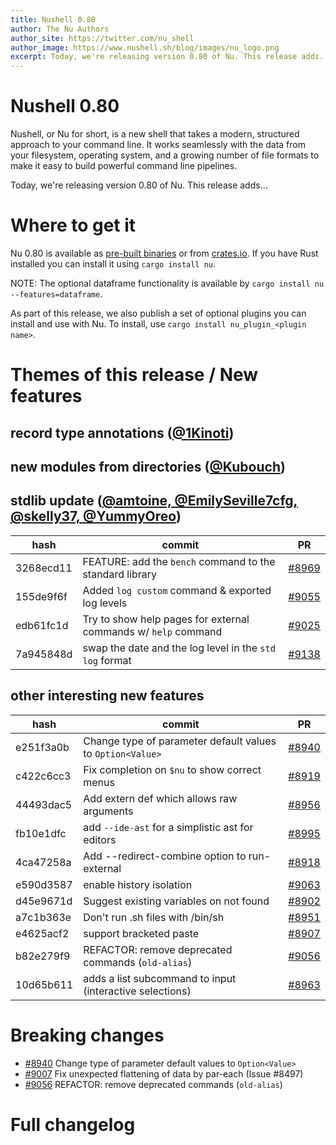 ```yaml
---
title: Nushell 0.80
author: The Nu Authors
author_site: https://twitter.com/nu_shell
author_image: https://www.nushell.sh/blog/images/nu_logo.png
excerpt: Today, we're releasing version 0.80 of Nu. This release adds...
---
```


# Nushell 0.80

Nushell, or Nu for short, is a new shell that takes a modern, structured approach to your command line. It works seamlessly with the data from your filesystem, operating system, and a growing number of file formats to make it easy to build powerful command line pipelines.

Today, we're releasing version 0.80 of Nu. This release adds...

<!-- more -->

# Where to get it

Nu 0.80 is available as [pre-built binaries](https://github.com/nushell/nushell/releases/tag/0.80.0) or from [crates.io](https://crates.io/crates/nu). If you have Rust installed you can install it using `cargo install nu`.

NOTE: The optional dataframe functionality is available by `cargo install nu --features=dataframe`.

As part of this release, we also publish a set of optional plugins you can install and use with Nu. To install, use `cargo install nu_plugin_<plugin name>`.

# Themes of this release / New features

## record type annotations ([@1Kinoti](https://github.com/nushell/nushell/pull/8914))

## new modules from directories ([@Kubouch](https://github.com/nushell/nushell/pull/9066))

## stdlib update ([@amtoine, @EmilySeville7cfg, @skelly37, @YummyOreo][std-lib PRs])

| hash      | commit                                                         | PR                                                    |
| --------- | -------------------------------------------------------------- | ----------------------------------------------------- |
| 3268ecd11 | FEATURE: add the `bench` command to the standard library       | [#8969](https://github.com/nushell/nushell/pull/8969) |
| 155de9f6f | Added `log custom` command & exported log levels               | [#9055](https://github.com/nushell/nushell/pull/9055) |
| edb61fc1d | Try to show help pages for external commands w/ `help` command | [#9025](https://github.com/nushell/nushell/pull/9025) |
| 7a945848d | swap the date and the log level in the `std log` format        | [#9138](https://github.com/nushell/nushell/pull/9138) |

## other interesting new features

| hash      | commit                                                     | PR                                                    |
| --------- | ---------------------------------------------------------- | ----------------------------------------------------- |
| e251f3a0b | Change type of parameter default values to `Option<Value>` | [#8940](https://github.com/nushell/nushell/pull/8940) |
| c422c6cc3 | Fix completion on `$nu` to show correct menus              | [#8919](https://github.com/nushell/nushell/pull/8919) |
| 44493dac5 | Add extern def which allows raw arguments                  | [#8956](https://github.com/nushell/nushell/pull/8956) |
| fb10e1dfc | add `--ide-ast` for a simplistic ast for editors           | [#8995](https://github.com/nushell/nushell/pull/8995) |
| 4ca47258a | Add --redirect-combine option to run-external              | [#8918](https://github.com/nushell/nushell/pull/8918) |
| e590d3587 | enable history isolation                                   | [#9063](https://github.com/nushell/nushell/pull/9063) |
| d45e9671d | Suggest existing variables on not found                    | [#8902](https://github.com/nushell/nushell/pull/8902) |
| a7c1b363e | Don't run .sh files with /bin/sh                           | [#8951](https://github.com/nushell/nushell/pull/8951) |
| e4625acf2 | support bracketed paste                                    | [#8907](https://github.com/nushell/nushell/pull/8907) |
| b82e279f9 | REFACTOR: remove deprecated commands (`old-alias`)         | [#9056](https://github.com/nushell/nushell/pull/9056) |
| 10d65b611 | adds a list subcommand to input (interactive selections)   | [#8963](https://github.com/nushell/nushell/pull/8963) |

# Breaking changes

- [#8940](https://github.com/nushell/nushell/pull/8940) Change type of parameter default values to `Option<Value>`
- [#9007](https://github.com/nushell/nushell/pull/9007) Fix unexpected flattening of data by par-each (Issue #8497)
- [#9056](https://github.com/nushell/nushell/pull/9056) REFACTOR: remove deprecated commands (`old-alias`)

# Full changelog

[std-lib PRs]: https://github.com/nushell/nushell/pulls?q=is%3Apr+is%3Amerged+label%3Astd-library+merged%3A2023-04-25..2023-05-16
